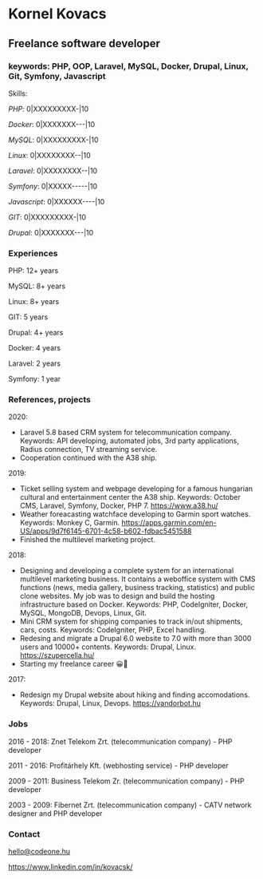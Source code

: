 # Kornel Kovacs
## Freelance software developer
### keywords: PHP, OOP, Laravel, MySQL, Docker, Drupal, Linux, Git, Symfony, Javascript

Skills:

*PHP*: 0|XXXXXXXXX-|10

*Docker*: 0|XXXXXXX---|10

*MySQL*: 0|XXXXXXXXX-|10

*Linux*: 0|XXXXXXXX--|10

*Laravel*: 0|XXXXXXXX--|10

*Symfony*: 0|XXXXX-----|10

*Javascript*: 0|XXXXXX----|10

*GIT*: 0|XXXXXXXXX-|10

*Drupal*: 0|XXXXXXX---|10

### Experiences

PHP: 12+ years

MySQL: 8+ years

Linux: 8+ years

GIT: 5 years

Drupal: 4+ years

Docker: 4 years

Laravel: 2 years

Symfony: 1 year

### References, projects

2020:
- Laravel 5.8 based CRM system for telecommunication company. Keywords: API developing, automated jobs, 3rd party applications, Radius connection, TV streaming service.
- Cooperation continued with the A38 ship.

2019:
- Ticket selling system and webpage developing for a famous hungarian cultural and entertainment center the A38 ship. Keywords: October CMS, Laravel, Symfony, Docker, PHP 7. https://www.a38.hu/
- Weather foreacasting watchface developing to Garmin sport watches. Keywords: Monkey C, Garmin. https://apps.garmin.com/en-US/apps/9d7f6145-6701-4c58-b602-fdbac5451588
- Finished the multilevel marketing project.

2018:
- Designing and developing a complete system for an international multilevel marketing business. It contains a weboffice system with CMS functions (news, media gallery, business tracking, statistics) and public clone websites. My job was to design and build the hosting infrastructure based on Docker. Keywords: PHP, CodeIgniter, Docker, MySQL, MongoDB, Devops, Linux, Git.
- Mini CRM system for shipping companies to track in/out shipments, cars, costs. Keywords: CodeIgniter, PHP, Excel handling.
- Redesing and migrate a Drupal 6.0 website to 7.0 with more than 3000 users and 10000+ contents. Keywords: Drupal, Linux. https://szupercella.hu/
- Starting my freelance career 😀🤘

2017:
- Redesign my Drupal website about hiking and finding accomodations. Keywords: Drupal, Linux, Devops. https://vandorbot.hu

### Jobs
2016 - 2018: Znet Telekom Zrt. (telecommunication company) - PHP developer

2011 - 2016: Profitárhely Kft. (webhosting service) - PHP developer

2009 - 2011: Business Telekom Zr. (telecommunication company) - PHP developer

2003 - 2009: Fibernet Zrt. (telecommunication company) - CATV network designer and PHP developer

### Contact
hello@codeone.hu

https://www.linkedin.com/in/kovacsk/
